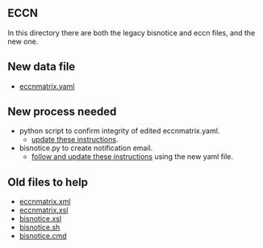 ## ECCN

In this directory there are both the legacy bisnotice and eccn files, and the new one.

## New data file

- [eccnmatrix.yaml](eccnmatrix.yaml)

## New process needed

- python script to confirm integrity of edited eccnmatrix.yaml.
  - [update these instructions](https://infra.apache.org/crypto.html#sources).
- bisnotice.py to create notification email.
  - [follow and update these instructions](https://infra.apache.org/crypto.html#notify) using the new yaml file.

## Old files to help

- [eccnmatrix.xml](eccnmatrix.xml)
- [eccnmatrix.xsl](eccnmatrix.xsl)
- [bisnotice.xsl](bisnotice.xsl)
- [bisnotice.sh](bisnotice.sh)
- [bisnotice.cmd](bisnotice.cmd)
